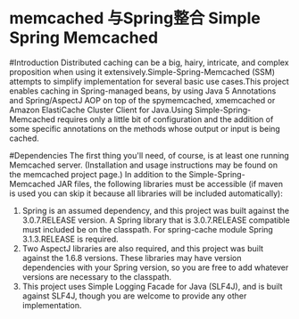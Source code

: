 # memcached 与Spring整合 Simple Spring Memcached

#Introduction
     Distributed caching can be a big, hairy, intricate, and complex proposition when using it extensively.Simple-Spring-Memcached (SSM) attempts to simplify implementation for several basic use cases.This project enables caching in Spring-managed beans, by using Java 5 Annotations and Spring/AspectJ AOP on top of the spymemcached, xmemcached or Amazon ElastiCache Cluster Client for Java.Using Simple-Spring-Memcached requires only a little bit of configuration and the addition of some specific annotations on the methods whose output or input is being cached.

#Dependencies
    The first thing you'll need, of course, is at least one running Memcached server. (Installation and usage instructions may be found on the memcached project page.)
In addition to the Simple-Spring-Memcached JAR files, the following libraries must be accessible (if maven is used you can skip it because all libraries will be included automatically):

1. Spring is an assumed dependency, and this project was built against the 3.0.7.RELEASE version. A Spring library that is 3.0.7.RELEASE compatible must included be on the classpath. For spring-cache module Spring 3.1.3.RELEASE is required.
2. Two AspectJ libraries are also required, and this project was built against the 1.6.8 versions. These libraries may have version dependencies with your Spring version, so you are free to add whatever versions are necessary to the classpath.
3. This project uses Simple Logging Facade for Java (SLF4J), and is built against SLF4J, though you are welcome to provide any other implementation.
